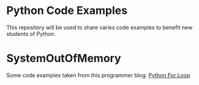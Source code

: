 # Python Code Examples
This repository will be used to share varies code examples to benefit new students of Python.

# SystemOutOfMemory
Some code examples taken from this programmer blog: <a href="https://systemoutofmemory.com/blogs/the-programmer-blog/python-for-loop">Python For Loop</a>
